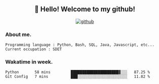 <h2 align="center">👋 Hello! Welcome to my github! </h2>
<p align="center">
  <a href="https://github.com/usergwen"><img src="https://img.shields.io/badge/GitHub-24292e" alt="github"></a>
</p>

### About me.

```Plain Text
Programming language : Python, Bash, SQL, Java, Javascript, etc...
Current occupation : SDET
```
### Wakatime in week.

<!--START_SECTION:waka-->
```text
Python       58 mins         █████████████████████▓░░░   87.25 % 
Git Config   7 mins          ███░░░░░░░░░░░░░░░░░░░░░░   11.82 % 
```
<!--END_SECTION:waka-->

